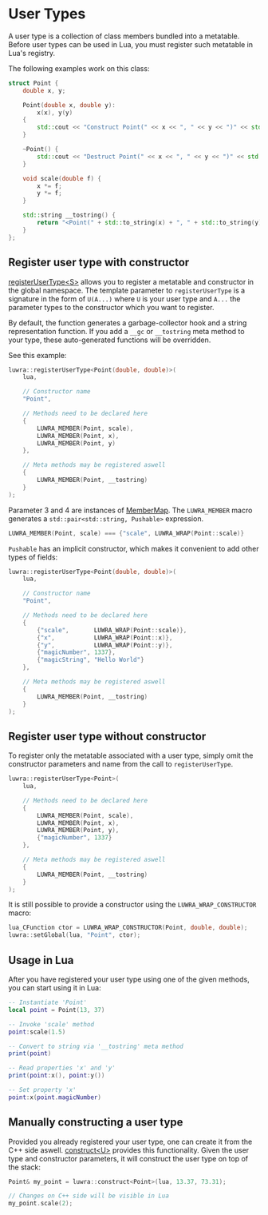 # User Types
A user type is a collection of class members bundled into a metatable. Before user types can be used
in Lua, you must register such metatable in Lua's registry.

The following examples work on this class:

```c++
struct Point {
    double x, y;

    Point(double x, double y):
        x(x), y(y)
    {
        std::cout << "Construct Point(" << x << ", " << y << ")" << std::endl;
    }

    ~Point() {
        std::cout << "Destruct Point(" << x << ", " << y << ")" << std::endl;
    }

    void scale(double f) {
        x *= f;
        y *= f;
    }

    std::string __tostring() {
        return "<Point(" + std::to_string(x) + ", " + std::to_string(y) + ")>";
    }
};
```

## Register user type with constructor
[registerUserType&lt;S&gt;](/reference/namespaceluwra.html#aae6f45ae03c3bd91321ea19f794cae18) allows
you to register a metatable and constructor in the global namespace. The template parameter to
`registerUserType` is a signature in the form of `U(A...)` where `U` is your user type and `A...`
the parameter types to the constructor which you want to register.

By default, the function generates a garbage-collector hook and a string representation function.
If you add a `__gc` or `__tostring` meta method to your type, these auto-generated functions will be
overridden.

See this example:

```c++
luwra::registerUserType<Point(double, double)>(
    lua,

    // Constructor name
    "Point",

    // Methods need to be declared here
    {
        LUWRA_MEMBER(Point, scale),
        LUWRA_MEMBER(Point, x),
        LUWRA_MEMBER(Point, y)
    },

    // Meta methods may be registered aswell
    {
        LUWRA_MEMBER(Point, __tostring)
    }
);
```

Parameter 3 and 4 are instances of
[MemberMap](/reference/namespaceluwra.html#a3fbba1f4a5025647470d5942ededa5aa). The `LUWRA_MEMBER`
macro generates a `std::pair<std::string, Pushable>` expression.

```c++
LUWRA_MEMBER(Point, scale) === {"scale", LUWRA_WRAP(Point::scale)}
```

`Pushable` has an implicit constructor, which makes it convenient to add other types of fields:

```c++
luwra::registerUserType<Point(double, double)>(
    lua,

    // Constructor name
    "Point",

    // Methods need to be declared here
    {
        {"scale",       LUWRA_WRAP(Point::scale)},
        {"x",           LUWRA_WRAP(Point::x)},
        {"y",           LUWRA_WRAP(Point::y)},
        {"magicNumber", 1337},
        {"magicString", "Hello World"}
    },

    // Meta methods may be registered aswell
    {
        LUWRA_MEMBER(Point, __tostring)
    }
);
```

## Register user type without constructor
To register only the metatable associated with a user type, simply omit the constructor parameters
and name from the call to `registerUserType`.

```c++
luwra::registerUserType<Point>(
    lua,

    // Methods need to be declared here
    {
        LUWRA_MEMBER(Point, scale),
        LUWRA_MEMBER(Point, x),
        LUWRA_MEMBER(Point, y),
        {"magicNumber", 1337}
    },

    // Meta methods may be registered aswell
    {
        LUWRA_MEMBER(Point, __tostring)
    }
);
```

It is still possible to provide a constructor using the `LUWRA_WRAP_CONSTRUCTOR` macro:

```c++
lua_CFunction ctor = LUWRA_WRAP_CONSTRUCTOR(Point, double, double);
luwra::setGlobal(lua, "Point", ctor);
```

## Usage in Lua
After you have registered your user type using one of the given methods, you can start using it in
Lua:

```lua
-- Instantiate 'Point'
local point = Point(13, 37)

-- Invoke 'scale' method
point:scale(1.5)

-- Convert to string via '__tostring' meta method
print(point)

-- Read properties 'x' and 'y'
print(point:x(), point:y())

-- Set property 'x'
point:x(point.magicNumber)
```

## Manually constructing a user type
Provided you already registered your user type, one can create it from the C++ side aswell.
[construct&lt;U&gt;](/reference/namespaceluwra.html#af079dcca8e67d88e5cfdc7e8872cf5d7) provides this
functionality. Given the user type and constructor parameters, it will construct the user type on
top of the stack:

```c++
Point& my_point = luwra::construct<Point>(lua, 13.37, 73.31);

// Changes on C++ side will be visible in Lua
my_point.scale(2);
```

